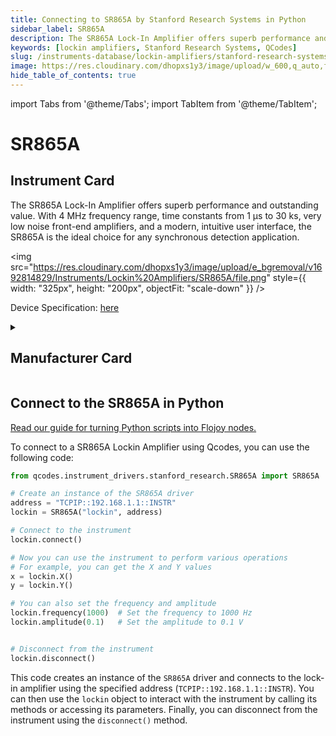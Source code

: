 ```yaml
---
title: Connecting to SR865A by Stanford Research Systems in Python
sidebar_label: SR865A
description: The SR865A Lock-In Amplifier offers superb performance and outstanding value. With 4 MHz frequency range, time constants from 1 µs to 30 ks, very low noise front-end amplifiers, and a modern, intuitive user interface, the SR865A is the ideal choice for any synchronous detection application.
keywords: [lockin amplifiers, Stanford Research Systems, QCodes]
slug: /instruments-database/lockin-amplifiers/stanford-research-systems/sr865a
image: https://res.cloudinary.com/dhopxs1y3/image/upload/w_600,q_auto,f_auto/e_bgremoval/v1692814829/Instruments/Lockin%20Amplifiers/SR865A/file.jpg
hide_table_of_contents: true
---
```


import Tabs from '@theme/Tabs';
import TabItem from '@theme/TabItem';

# SR865A

## Instrument Card

<div className="flex">

<div>

The SR865A Lock-In Amplifier offers superb performance and outstanding value. With 4 MHz frequency range, time constants from 1 µs to 30 ks, very low noise front-end amplifiers, and a modern, intuitive user interface, the SR865A is the ideal choice for any synchronous detection application.

</div>

<img src="https://res.cloudinary.com/dhopxs1y3/image/upload/e_bgremoval/v1692814829/Instruments/Lockin%20Amplifiers/SR865A/file.png" style={{ width: "325px", height: "200px", objectFit: "scale-down" }} />

</div>

<div className="flex text-center">

<p>Device Specification: <a target="\_blank" href="https://thinksrs.com/downloads/pdfs/catalog/SR865Ac.pdf">here</a></p>

</div>

<details style={{ marginTop: "15px"}}>
<summary><h2>Manufacturer Card</h2></summary>

<img src="https://res.cloudinary.com/dhopxs1y3/image/upload/v1692806206/Instruments/Vendor%20Logos/Stanford_Research.png" style={{ width: "100%", height: "170px",objectFit: "scale-down" }} />

Stanford Research Systems is a maker of general test and measurement instruments. The company was founded in 1980, is privately held, and is not affiliated with Stanford University.

<ul>
  <li>Headquarters: USA</li>
  <li>Yearly Revenue (millions, USD): 25.0</li>
  <li>Vendor Website: <a href="https://www.thinksrs.com/">here</a></li>
</ul>
</details>

## Connect to the SR865A in Python

[Read our guide for turning Python scripts into Flojoy nodes.](https://docs.flojoy.ai/custom-nodes/creating-custom-node/)
<Tabs>
<TabItem value="QCodes" label="QCodes">

To connect to a SR865A Lockin Amplifier using Qcodes, you can use the following code:

```python
from qcodes.instrument_drivers.stanford_research.SR865A import SR865A

# Create an instance of the SR865A driver
address = "TCPIP::192.168.1.1::INSTR"
lockin = SR865A("lockin", address)

# Connect to the instrument
lockin.connect()

# Now you can use the instrument to perform various operations
# For example, you can get the X and Y values
x = lockin.X()
y = lockin.Y()

# You can also set the frequency and amplitude
lockin.frequency(1000)  # Set the frequency to 1000 Hz
lockin.amplitude(0.1)   # Set the amplitude to 0.1 V


# Disconnect from the instrument
lockin.disconnect()
```

This code creates an instance of the `SR865A` driver and connects to the lock-in amplifier using the specified address (`TCPIP::192.168.1.1::INSTR`). You can then use the `lockin` object to interact with the instrument by calling its methods or accessing its parameters. Finally, you can disconnect from the instrument using the `disconnect()` method.

</TabItem>
</Tabs>